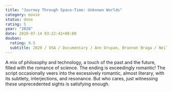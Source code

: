 ```yaml
---
title: "Journey Through Space-Time: Unknown Worlds"
category: movie
status: done
rating: 5
year: "2020"
date: 2020-07-14 03:22:42+08:00
douban:
  rating: 9.5
  subtitle: 2020 / USA / Documentary / Ann Druyan, Brannon Braga / Neil deGrasse Tyson
---
```


A mix of philosophy and technology, a touch of the past and the future, filled with the romance of science. The ending is exceedingly romantic! The script occasionally veers into the excessively romantic, almost literary, with its subtlety, interjections, and resonance. But who cares, just witnessing these unprecedented sights is satisfying enough.
